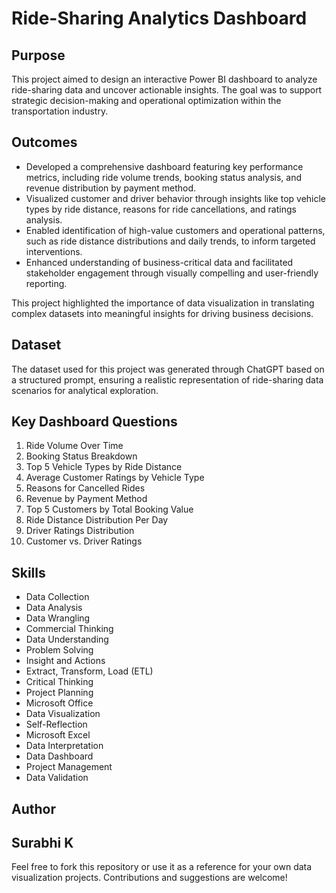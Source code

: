 # Ride-Sharing Analytics Dashboard

## Purpose  
This project aimed to design an interactive Power BI dashboard to analyze ride-sharing data and uncover actionable insights. The goal was to support strategic decision-making and operational optimization within the transportation industry.  

## Outcomes  
- Developed a comprehensive dashboard featuring key performance metrics, including ride volume trends, booking status analysis, and revenue distribution by payment method.  
- Visualized customer and driver behavior through insights like top vehicle types by ride distance, reasons for ride cancellations, and ratings analysis.  
- Enabled identification of high-value customers and operational patterns, such as ride distance distributions and daily trends, to inform targeted interventions.  
- Enhanced understanding of business-critical data and facilitated stakeholder engagement through visually compelling and user-friendly reporting.  

This project highlighted the importance of data visualization in translating complex datasets into meaningful insights for driving business decisions.  

## Dataset  
The dataset used for this project was generated through ChatGPT based on a structured prompt, ensuring a realistic representation of ride-sharing data scenarios for analytical exploration.  

## Key Dashboard Questions  
1. Ride Volume Over Time  
2. Booking Status Breakdown  
3. Top 5 Vehicle Types by Ride Distance  
4. Average Customer Ratings by Vehicle Type  
5. Reasons for Cancelled Rides  
6. Revenue by Payment Method  
7. Top 5 Customers by Total Booking Value  
8. Ride Distance Distribution Per Day  
9. Driver Ratings Distribution  
10. Customer vs. Driver Ratings  

## Skills  
- Data Collection  
- Data Analysis  
- Data Wrangling  
- Commercial Thinking  
- Data Understanding  
- Problem Solving  
- Insight and Actions  
- Extract, Transform, Load (ETL)  
- Critical Thinking  
- Project Planning  
- Microsoft Office  
- Data Visualization  
- Self-Reflection  
- Microsoft Excel  
- Data Interpretation  
- Data Dashboard  
- Project Management  
- Data Validation  

## Author  
**Surabhi K**  
---

Feel free to fork this repository or use it as a reference for your own data visualization projects. Contributions and suggestions are welcome!

